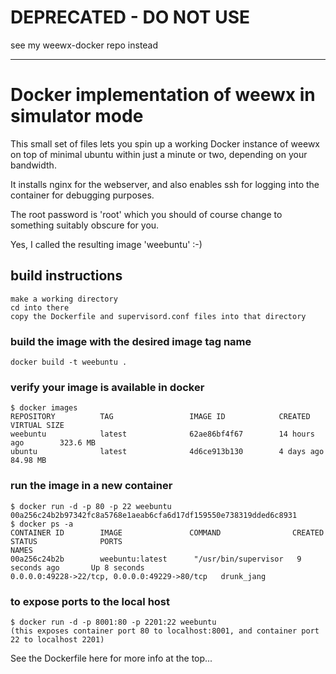 # DEPRECATED - DO NOT USE
see my weewx-docker repo instead

----

# Docker implementation of weewx in simulator mode

This small set of files lets you spin up a working Docker instance of weewx on top of minimal ubuntu within just a minute or two, depending on your bandwidth.

It installs nginx for the webserver, and also enables ssh for logging into the container for debugging purposes.

The root password is 'root' which you should of course change to something suitably obscure for you.

Yes, I called the resulting image 'weebuntu' :-)

## build instructions

    make a working directory
    cd into there
    copy the Dockerfile and supervisord.conf files into that directory

### build the image with the desired image tag name
    docker build -t weebuntu .

### verify your image is available in docker

    $ docker images
    REPOSITORY          TAG                 IMAGE ID            CREATED             VIRTUAL SIZE
    weebuntu            latest              62ae86bf4f67        14 hours ago        323.6 MB
    ubuntu              latest              4d6ce913b130        4 days ago          84.98 MB
 
### run the image in a new container
    $ docker run -d -p 80 -p 22 weebuntu
    00a256c24b2b97342fc8a5768e1aeab6cfa6d17df159550e738319dded6c8931
    $ docker ps -a
    CONTAINER ID        IMAGE               COMMAND                CREATED             STATUS              PORTS                                          NAMES
    00a256c24b2b        weebuntu:latest      "/usr/bin/supervisor   9 seconds ago       Up 8 seconds       
    0.0.0.0:49228->22/tcp, 0.0.0.0:49229->80/tcp   drunk_jang

### to expose ports to the local host
    $ docker run -d -p 8001:80 -p 2201:22 weebuntu
    (this exposes container port 80 to localhost:8001, and container port 22 to localhost 2201)

    
See the Dockerfile here for more info at the top...

